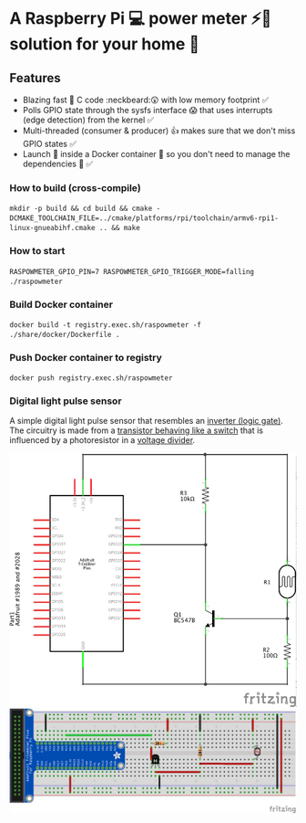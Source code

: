 # A Raspberry Pi :computer: power meter :zap::electric_plug: solution for your home :house_with_garden:

## Features
* Blazing fast :dizzy: C code :neckbeard::astonished: with low memory footprint :white_check_mark:
* Polls GPIO state through the sysfs interface :scream: that uses interrupts (edge detection) from the kernel :white_check_mark:
* Multi-threaded (consumer & producer) :thumbsup: makes sure that we don't miss GPIO states :white_check_mark:
* Launch :rocket: inside a Docker container :whale: so you don't need to manage the dependencies :raised_hands: :white_check_mark:

### How to build (cross-compile)
`mkdir -p build && cd build && cmake -DCMAKE_TOOLCHAIN_FILE=../cmake/platforms/rpi/toolchain/armv6-rpi1-linux-gnueabihf.cmake .. && make`

### How to start
`RASPOWMETER_GPIO_PIN=7 RASPOWMETER_GPIO_TRIGGER_MODE=falling ./raspowmeter`

### Build Docker container
`docker build -t registry.exec.sh/raspowmeter -f ./share/docker/Dockerfile .`

### Push Docker container to registry
`docker push registry.exec.sh/raspowmeter`

### Digital light pulse sensor
A simple digital light pulse sensor that resembles an [inverter (logic gate)](https://en.wikipedia.org/wiki/Inverter_(logic_gate)). The circuitry is made from a [transistor behaving like a switch](https://en.wikipedia.org/wiki/Transistor#Transistor_as_a_switch) that is influenced by a photoresistor in a [voltage divider](https://en.wikipedia.org/wiki/Voltage_divider).

![alt text](https://raw.githubusercontent.com/hfreire/raspowmeter/master/share/fritzing/digital-light-pulse-sensor_schematic.png "Digital light pulse sensor schematic")
![alt text](https://raw.githubusercontent.com/hfreire/raspowmeter/master/share/fritzing/digital-light-pulse-sensor_breadboard.png "Digital light pulse sensor in a breadboard")

